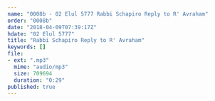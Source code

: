 ```yaml
---
name: "0008b - 02 Elul 5777 Rabbi Schapiro Reply to R' Avraham"
order: "0008b"
date: "2018-04-09T07:39:17Z"
hdate: "02 Elul 5777"
title: "Rabbi Schapiro Reply to R' Avraham"
keywords: []
file:
- ext: ".mp3"
  mime: "audio/mp3"
  size: 709694
  duration: "0:29"
published: true
---
```


